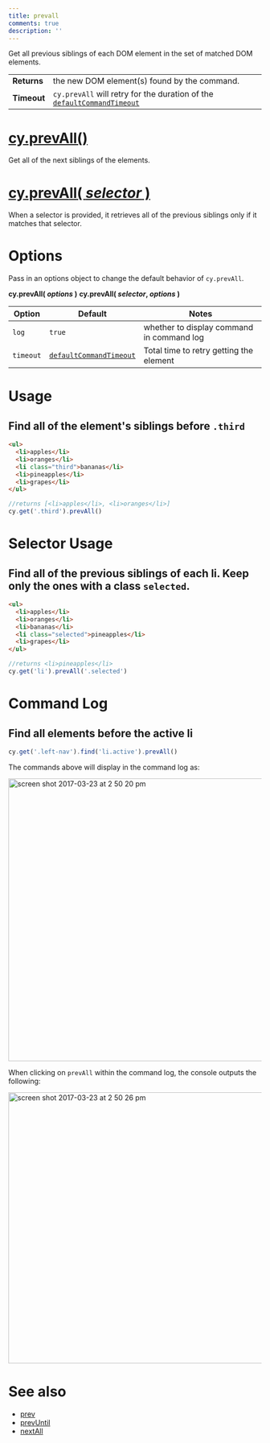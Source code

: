 ```yaml
---
title: prevall
comments: true
description: ''
---
```


Get all previous siblings of each DOM element in the set of matched DOM elements.

| | |
|--- | --- |
| **Returns** | the new DOM element(s) found by the command. |
| **Timeout** | `cy.prevAll` will retry for the duration of the [`defaultCommandTimeout`](https://on.cypress.io/guides/configuration#timeouts) |

# [cy.prevAll()](#usage)

Get all of the next siblings of the elements.

# [cy.prevAll( *selector* )](#selector-usage)

When a selector is provided, it retrieves all of the previous siblings only if it matches that selector.

# Options

Pass in an options object to change the default behavior of `cy.prevAll`.

**cy.prevAll( *options* )**
**cy.prevAll( *selector*, *options* )**

Option | Default | Notes
--- | --- | ---
`log` | `true` | whether to display command in command log
`timeout` | [`defaultCommandTimeout`](https://on.cypress.io/guides/configuration#timeouts) | Total time to retry getting the element

# Usage

## Find all of the element's siblings before `.third`

```html
<ul>
  <li>apples</li>
  <li>oranges</li>
  <li class="third">bananas</li>
  <li>pineapples</li>
  <li>grapes</li>
</ul>
```

```javascript
//returns [<li>apples</li>, <li>oranges</li>]
cy.get('.third').prevAll()
```

# Selector Usage

## Find all of the previous siblings of each li. Keep only the ones with a class `selected`.

```html
<ul>
  <li>apples</li>
  <li>oranges</li>
  <li>bananas</li>
  <li class="selected">pineapples</li>
  <li>grapes</li>
</ul>
```

```javascript
//returns <li>pineapples</li>
cy.get('li').prevAll('.selected')
```

# Command Log

## Find all elements before the active li

```javascript
cy.get('.left-nav').find('li.active').prevAll()
```

The commands above will display in the command log as:

<img width="562" alt="screen shot 2017-03-23 at 2 50 20 pm" src="https://cloud.githubusercontent.com/assets/1271364/24264885/1a1d87ac-0fd8-11e7-97cb-1d0d2110de81.png">

When clicking on `prevAll` within the command log, the console outputs the following:

<img width="539" alt="screen shot 2017-03-23 at 2 50 26 pm" src="https://cloud.githubusercontent.com/assets/1271364/24264898/2219d1a4-0fd8-11e7-9e8b-6b2d97166d6a.png">

# See also

- [prev](https://on.cypress.io/api/prev)
- [prevUntil](https://on.cypress.io/api/prevuntil)
- [nextAll](https://on.cypress.io/api/nextall)
